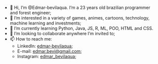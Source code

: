 - 👋 Hi, I’m @Edmar-bevilaqua. I’m a 23 years old brazilian programmer and forest engineer;
- 👀 I’m interested in a variety of games, animes, cartoons, technology, machine learning and investments;
- 🌱 I’m currently learning Python, Java, JS, R, ML, POO, HTML and CSS.
- 💞️ I’m looking to collaborate anywhere I’m invited to;
- 📫 How to reach me:
  - LinkedIn: <a href="https://www.linkedin.com/in/edmar-bevilaqua/">edmar-bevilaqua</a>;
  - E-mail: edmar.bevi@gmail.com;
  - Instagram: <a href="https://www.instagram.com/edmar_bevilaqua/">edmar_bevilaqua</a>;

<!---
Edmar-bevilaqua/Edmar-bevilaqua is a ✨ special ✨ repository because its `README.md` (this file) appears on your GitHub profile.
You can click the Preview link to take a look at your changes.
--->
